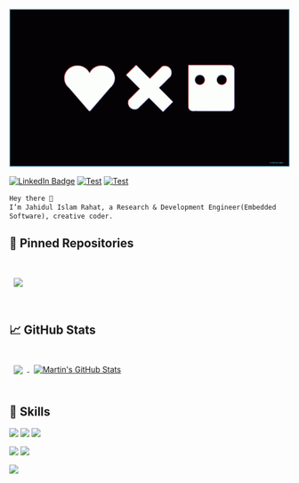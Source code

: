 ![](./assets/love-death-robot.gif)

[![LinkedIn Badge](https://img.shields.io/badge/LinkedIn-Profile-informational?style=flat&logo=linkedin&logoColor=white&color=0D76A8)](https://www.linkedin.com/in/jahidul-islam-rahat-2475b0156/)
[![Test](https://img.shields.io/badge/Facebook-Profile-informational?style=flat&logo=facebook&logoColor=white&color=0D76A8)](https://www.facebook.com/jahidulislam.rahat97/)
[![Test](https://img.shields.io/badge/Instagram-Profile-informational?style=flat&logo=instagram&logoColor=white&color=0D76A8)](https://www.facebook.com/jahidulislam.rahat97/)




    Hey there 👋
    I’m Jahidul Islam Rahat, a Research & Development Engineer(Embedded Software), creative coder.


## 📌 Pinned Repositories

<br>

<a href="https://github.com/jahidulislamrahat97/Json_Broker">
  <img align="center" style="margin:1rem 0.5rem" src="https://github-readme-stats.vercel.app/api/pin/?username=jahidulislamrahat97&repo=Json_Broker&title_color=ffffff&text_color=c9cacc&icon_color=4AB197&bg_color=1A2B34" />
</a>


<br>
<br>

## &#x1f4c8; GitHub Stats

<br>

<a href="https://github.com/jahidulislamrahat97">
  <img align="center" style="margin:0.5rem" src="https://github-readme-stats.vercel.app/api/top-langs/?username=jahidulislamrahat97&layout=compact&langs_count=6&title_color=ffffff&text_color=c9cacc&icon_color=4AB197&bg_color=1A2B34" />
</a>


<a href="https://github.com/jahidulislamrahat97">
  <img align="center" style="margin:0.5rem" src="https://github-readme-stats.vercel.app/api?username=jahidulislamrahat97&show_icons=true&line_height=27&count_private=true&title_color=ffffff&text_color=c9cacc&icon_color=4AB097&bg_color=1A2B34" alt="Martin's GitHub Stats" />
</a>

<br>
<br>

## 💼 Skills

![](https://img.shields.io/badge/Code-C-informational?style=flat&logo=c&logoColor=white&color=0D76A8)
![](https://img.shields.io/badge/Code-C++-blue.svg?style=flat&logo=c%2B%2B)
![](https://img.shields.io/badge/Code-Python-informational?style=flat&logo=python&logoColor=white&color=0D76A8)

![](https://img.shields.io/badge/Style-CSS-informational?style=flat&logo=css3&logoColor=white&color=0D76A8)
![](https://img.shields.io/badge/Style-HTML5-informational?style=flat&logo=html5&logoColor=white&color=0D76A8)

![](https://img.shields.io/badge/Tools-GitHub-informational?style=flat&logo=GitHub&logoColor=white&color=0D76A8)


